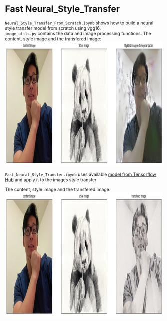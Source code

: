 # Fast Neural_Style_Transfer

`Neural_Style_Transfer_From_Scratch.ipynb` shows how to build a neural style transfer model from scratch using vgg16.<br>
`image_utils.py` contains the data and image processing functions.
The content, style image and the transfered image:<br>
<img src="./sample.jpg" width="1200" height="400">

`Fast_Neural_Style_Transfer.ipynb` uses available [model from Tensorflow Hub](https://tfhub.dev/google/magenta/arbitrary-image-stylization-v1-256/2) and apply it to the images style transfer

The content, style image and the transfered image:<br>
<img src="./transfered_img.jpg" width="1200" height="400">


